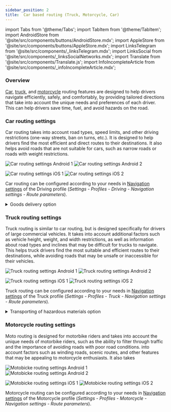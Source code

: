 ```yaml
---
sidebar_position: 2
title:  Car based routing (Truck, Motorcycle, Car)
---
```


import Tabs from '@theme/Tabs';
import TabItem from '@theme/TabItem';
import AndroidStore from '@site/src/components/buttons/AndroidStore.mdx';
import AppleStore from '@site/src/components/buttons/AppleStore.mdx';
import LinksTelegram from '@site/src/components/_linksTelegram.mdx';
import LinksSocial from '@site/src/components/_linksSocialNetworks.mdx';
import Translate from '@site/src/components/Translate.js';
import InfoIncompleteArticle from '@site/src/components/_infoIncompleteArticle.mdx';

<InfoIncompleteArticle/>

### Overview

[Car](#car-routing-features), [truck](#truck-routing-features), and [motorcycle](#motorcycle-routing-features) routing features are designed to help drivers navigate efficiently, safely, and comfortably, by providing tailored directions that take into account the unique needs and preferences of each driver. This can help drivers save time, fuel, and avoid hazards on the road.

### Car routing settings

Car routing takes into account road types, speed limits, and other driving restrictions (one-way streets, ban on turns, etc.). It is designed to help drivers find the most efficient and direct routes to their destinations. It also helps avoid roads that are not suitable for cars, such as narrow roads or roads with weight restrictions.  

<Tabs groupId="operating-systems">

<TabItem value="android" label="Android">  

![Car routing settings Android 1](@site/static/img/navigation/routing/routing_car_settings_andr_1.png) ![Car routing settings Android 2](@site/static/img/navigation/routing/routing_car_settings_andr_2.png)

</TabItem>

<TabItem value="ios" label="iOS">

![Car routing settings iOS 1](@site/static/img/navigation/routing/routing_car_settings_ios_1.png) ![Car routing settings iOS 2](@site/static/img/navigation/routing/routing_car_settings_ios_2.png)

</TabItem>

</Tabs>

Car routing can be configured according to your needs in [Navigation settings](../../personal/profiles.md#navigation-settings) of the Driving profile (*Settings - Profiles - Driving - Navigation settings - Route parameters*). 

<details><summary> Goods delivery option </summary>

<Tabs groupId="operating-systems">

<TabItem value="android" label="Android">  

![Goods delivery Android](@site/static/img/navigation/routing/goods_delivery_andr.png)  

</TabItem>

<TabItem value="ios" label="iOS">

![Goods delivery iOS](@site/static/img/navigation/routing/goods_delivery_ios.png)  

</TabItem>

</Tabs>

</details>

### Truck routing settings

Truck routing is similar to car routing, but is designed specifically for drivers of large commercial vehicles. It takes into account additional factors such as vehicle height, weight, and width restrictions, as well as information about road types and inclines that may be difficult for trucks to navigate. This helps truck drivers find the most suitable and efficient routes to their destinations, while avoiding roads that may be unsafe or inaccessible for their vehicles.

<Tabs groupId="operating-systems">

<TabItem value="android" label="Android">  

![Truck routing settings Android 1](@site/static/img/navigation/routing/routing_truck_settings_andr_1.png) ![Truck routing settings Android 2](@site/static/img/navigation/routing/routing_truck_settings_andr_2.png)

</TabItem>

<TabItem value="ios" label="iOS">

![Truck routing settings iOS 1](@site/static/img/navigation/routing/routing_truck_settings_ios_1.png) ![Truck routing settings iOS 2](@site/static/img/navigation/routing/routing_truck_settings_ios_2.png)

</TabItem>

</Tabs>

Truck routing can be configured according to your needs in [Navigation settings](../../personal/profiles.md#navigation-settings) of the Truck profile (*Settings - Profiles - Truck - Navigation settings - Route parameters*).  

<details><summary> Transporting of hazardous materials option </summary>

<Tabs groupId="operating-systems">

<TabItem value="android" label="Android">  

![Transporting of hazardous materials Android](@site/static/img/navigation/routing/hazards_andr.png)  

</TabItem>

<TabItem value="ios" label="iOS">

![Transporting of hazardous materials iOS](@site/static/img/navigation/routing/hazards_ios.png)  

</TabItem>

</Tabs>

</details>

### Motorcycle routing settings

Moto routing is designed for motorbike riders and takes into account the unique needs of motorbike riders, such as the ability to filter through traffic and the importance of avoiding roads with poor road conditions. into account factors such as winding roads, scenic routes, and other features that may be appealing to motorcycle enthusiasts. It also takes 

<Tabs groupId="operating-systems">

<TabItem value="android" label="Android">  

![Motobicke routing settings Android 1](@site/static/img/navigation/routing/routing_moto_settings_andr_1.png) ![Motobicke routing settings Android 2](@site/static/img/navigation/routing/routing_moto_settings_andr_2.png)

</TabItem>

<TabItem value="ios" label="iOS">

![Motobicke routing settings iOS 1](@site/static/img/navigation/routing/routing_moto_settings_ios_1.png) ![Motobicke routing settings iOS 2](@site/static/img/navigation/routing/routing_moto_settings_ios_2.png)

</TabItem>

</Tabs>

Motorcycle routing can be configured according to your needs in [Navigation settings](../../personal/profiles.md#navigation-settings) of the Motorcycle profile (*Settings - Profiles - Motorcycle - Navigation settings - Route parameters*).  
